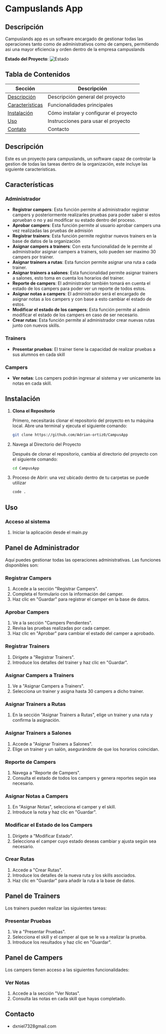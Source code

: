 # Campuslands App

## Descripción

Campuslands app es un software encargado de gestionar todas las operaciones tanto como de administrativos como de campers, permitiendo asi una mayor eficiencia y orden dentro de la empresa campuslands

**Estado del Proyecto**: ![Estado](https://img.shields.io/badge/estado-en%20progreso-yellow)

## Tabla de Contenidos

| Sección                             | Descripción                            |
| ----------------------------------- | -------------------------------------- |
| [Descripción](#descripción)         | Descripción general del proyecto       |
| [Características](#características) | Funcionalidades principales            |
| [Instalación](#instalación)         | Cómo instalar y configurar el proyecto |
| [Uso](#uso)                         | Instrucciones para usar el proyecto    |
| [Contato](#contacto)                | Contacto                               |

## Descripción

Este es un proyecto para campuslands, un software capaz de controlar la gestion de todas las tareas dentro de la organización, este incluye las siguiente caracteristicas.

## Características

### Administrador

- **Registrar campers**: Esta función permite al administrador registrar campers y posteriormente realizarles pruebas para poder saber si estos aprueban o no y asi modificar su estado dentro del proceso.
- **Aprobar campers**: Esta función permite al usuario aprobar campers una vez realizadas las pruebas de admisión
- **Registrar trainers**: Esta función permite registrar nuevos trainers en la base de datos de la organización
- **Asignar campers a trainers**: Con esta funcionalidad de le permite al administrador asignar campers a trainers, solo pueden ser maximo 30 campers por trainer.
- **Asignar trainers a rutas**: Esta funcion permite asignar una ruta a cada trainer.
- **Asignar trainers a salones**: Esta funcionalidad permite asignar trainers a salones, esto toma en cuenta los horarios del trainer.
- **Reporte de campers**: El administrador también tomará en cuenta el estado de los campers para poder ver un reporte de todos estos.
- **Asignar notas a campers**: El administrador será el encargado de asignar notas a los campers y con base a esto cambiar el estado de estos.
- **Modificar el estado de los campers**: Esta función permite al admin modificar el estado de los campers en caso de ser necesario.
- **Crear rutas**: Esta función permite al administrador crear nuevas rutas junto con nuevos skills.

### Trainers

- **Presentar pruebas**: El trainer tiene la capacidad de realizar pruebas a sus alumnos en cada skill

### Campers

- **Ver notas**: Los campers podrán ingresar al sistema y ver unicamente las notas en cada skill.

## Instalación

1. **Clona el Repositorio**

   Primero, necesitarás clonar el repositorio del proyecto en tu máquina local. Abre una terminal y ejecuta el siguiente comando:

   ```bash
   git clone https://github.com/Adrian-ortiz0/CampusApp

   ```

2. Navega al Directorio del Proyecto

   Después de clonar el repositorio, cambia al directorio del proyecto con el siguiente comando:

   ```bash
   cd CampusApp
   ```

3. Proceso de Abrir:
   una vez ubicado dentro de tu carpetas se puede utilizar
   ```bash
   code .
   ```

## Uso

### Acceso al sistema

1. Iniciar la aplicación desde el main.py

## Panel de Administrador

Aquí puedes gestionar todas las operaciones administrativas. Las funciones disponibles son:

### Registrar Campers

1. Accede a la sección "Registrar Campers".
2. Completa el formulario con la información del camper.
3. Haz clic en "Guardar" para registrar el camper en la base de datos.

### Aprobar Campers

1. Ve a la sección "Campers Pendientes".
2. Revisa las pruebas realizadas por cada camper.
3. Haz clic en "Aprobar" para cambiar el estado del camper a aprobado.

### Registrar Trainers

1. Dirígete a "Registrar Trainers".
2. Introduce los detalles del trainer y haz clic en "Guardar".

### Asignar Campers a Trainers

1. Ve a "Asignar Campers a Trainers".
2. Selecciona un trainer y asigna hasta 30 campers a dicho trainer.

### Asignar Trainers a Rutas

1. En la sección "Asignar Trainers a Rutas", elige un trainer y una ruta y confirma la asignación.

### Asignar Trainers a Salones

1. Accede a "Asignar Trainers a Salones".
2. Elige un trainer y un salón, asegurándote de que los horarios coincidan.

### Reporte de Campers

1. Navega a "Reporte de Campers".
2. Consulta el estado de todos los campers y genera reportes según sea necesario.

### Asignar Notas a Campers

1. En "Asignar Notas", selecciona el camper y el skill.
2. Introduce la nota y haz clic en "Guardar".

### Modificar el Estado de los Campers

1. Dirígete a "Modificar Estado".
2. Selecciona el camper cuyo estado deseas cambiar y ajusta según sea necesario.

### Crear Rutas

1. Accede a "Crear Rutas".
2. Introduce los detalles de la nueva ruta y los skills asociados.
3. Haz clic en "Guardar" para añadir la ruta a la base de datos.

## Panel de Trainers

Los trainers pueden realizar las siguientes tareas:

### Presentar Pruebas

1. Ve a "Presentar Pruebas".
2. Selecciona el skill y el camper al que se le va a realizar la prueba.
3. Introduce los resultados y haz clic en "Guardar".

## Panel de Campers

Los campers tienen acceso a las siguientes funcionalidades:

### Ver Notas

1. Accede a la sección "Ver Notas".
2. Consulta las notas en cada skill que hayas completado.

## Contacto

- dxniel7328gmail.com
